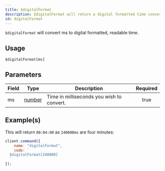 ```yaml
---
title: $digitalFormat
description: $digitalFormat will return a digital formatted time converted from ms.
id: digitalFormat
---
```


`$digitalFormat` will convert ms to digital formatted, readable time.

## Usage

```aoi
$digitalFormat[ms]
```

## Parameters

| Field | Type                                                                                              | Description                               | Required |
| ----- | ------------------------------------------------------------------------------------------------- | ----------------------------------------- | :------: |
| ms    | [number](https://developer.mozilla.org/en-US/docs/Web/JavaScript/Reference/Global_Objects/Number) | Time in milliseconds you wish to convert. |   true   |

## Example(s)

This will return `00:04:00` as `240000ms` are four minutes:

```javascript
client.command({
    name: "digitalFormat",
    code: `
  $digitalFormat[240000]
  `
});
```

